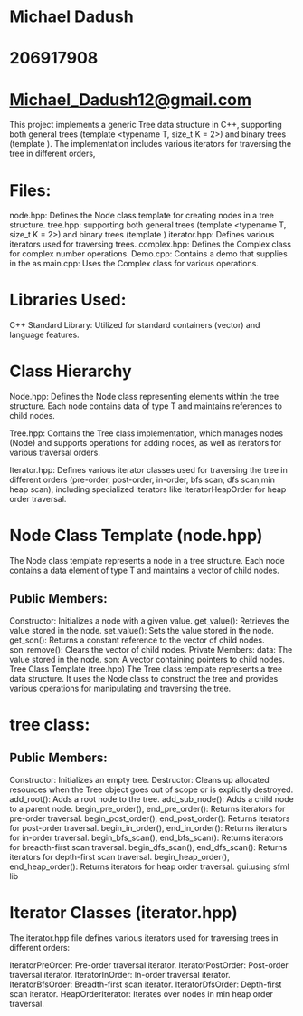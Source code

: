 # Michael Dadush
# 206917908
# Michael_Dadush12@gmail.com

This project implements a generic Tree data structure in C++, supporting both general trees (template <typename T, size_t K = 2>) 
and binary trees (template <typename T>). The implementation includes various iterators for traversing the tree in different orders,

# Files:
node.hpp: Defines the Node class template for creating nodes in a tree structure.
tree.hpp: supporting both general trees (template <typename T, size_t K = 2>) 
and binary trees (template <typename T>)
iterator.hpp: Defines various iterators used for traversing trees.
complex.hpp: Defines the Complex class for complex number operations.
Demo.cpp: Contains a demo that supplies in the as
main.cpp: Uses the Complex class for various operations.


# Libraries Used:
C++ Standard Library: Utilized for standard containers (vector) and language features.

# Class Hierarchy
Node.hpp: Defines the Node class representing elements within the tree structure. Each node contains data of type T and maintains references to child nodes.

Tree.hpp: Contains the Tree class implementation, which manages nodes (Node<T>) and supports operations for adding nodes, as well as iterators for various traversal orders.

Iterator.hpp: Defines various iterator classes used for traversing the tree in different orders (pre-order, post-order, in-order, bfs scan, dfs scan,min heap scan), including specialized iterators like IteratorHeapOrder for heap order traversal.


# Node Class Template (node.hpp)
The Node class template represents a node in a tree structure. Each node contains a data element of type T and maintains a vector of child nodes.

## Public Members:
Constructor: Initializes a node with a given value.
get_value(): Retrieves the value stored in the node.
set_value(): Sets the value stored in the node.
get_son(): Returns a constant reference to the vector of child nodes.
son_remove(): Clears the vector of child nodes.
Private Members:
data: The value stored in the node.
son: A vector containing pointers to child nodes.
Tree Class Template (tree.hpp)
The Tree class template represents a tree data structure. It uses the Node class to construct the tree and provides various operations for manipulating and traversing the tree.


# tree class:
## Public Members:

Constructor: Initializes an empty tree. 
Destructor: Cleans up allocated resources when the Tree object goes out of scope or is explicitly destroyed. 
add_root(): Adds a root node to the tree.
add_sub_node(): Adds a child node to a parent node.
begin_pre_order(), end_pre_order(): Returns iterators for pre-order traversal.
begin_post_order(), end_post_order(): Returns iterators for post-order traversal.
begin_in_order(), end_in_order(): Returns iterators for in-order traversal.
begin_bfs_scan(), end_bfs_scan(): Returns iterators for breadth-first scan traversal.
begin_dfs_scan(), end_dfs_scan(): Returns iterators for depth-first scan traversal.
begin_heap_order(), end_heap_order(): Returns iterators for heap order traversal.
gui:using sfml lib




# Iterator Classes (iterator.hpp)
The iterator.hpp file defines various iterators used for traversing trees in different orders:

IteratorPreOrder: Pre-order traversal iterator.
IteratorPostOrder: Post-order traversal iterator.
IteratorInOrder: In-order traversal iterator.
IteratorBfsOrder: Breadth-first scan iterator.
IteratorDfsOrder: Depth-first scan iterator.
HeapOrderIterator: Iterates over nodes in min heap order traversal.

